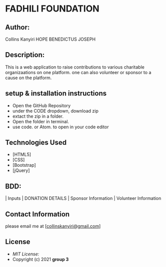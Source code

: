 # FADHILI FOUNDATION
## Author:
Collins Kanyiri
HOPE
BENEDICTUS
JOSEPH


## Description: 
This is a web application to raise contributions to various charitable organizaations on one platform.
one can also volunteer or sponsor to a cause on the platform.

## setup & installation instructions
* Open the GitHub Repository
* under the CODE dropdown, download zip
* extact the zip in a folder.
* Open the folder in terminal.
* use code. or Atom. to open in your code editor

## Technologies Used

* [HTML5]
* [CSS]
* [Bootstrap]
* [jQuery]

## BDD:
| Inputs 
| DONATION DETAILS
| Sponsor Information
| Volunteer Information

## Contact Information 

please email me at [collinskanyiri@gmail.com]

## License
* *MIT License:*
* Copyright (c) 2021 **group 3**

